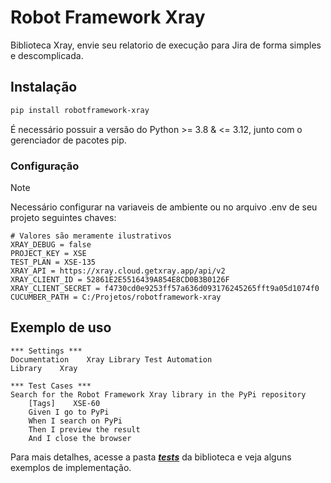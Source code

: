 # Robot Framework Xray

Biblioteca Xray, envie seu relatorio de execução para Jira de forma simples e descomplicada.

## Instalação

```bash
pip install robotframework-xray
```

É necessário possuir a versão do Python >= 3.8 & <= 3.12, junto com o gerenciador de pacotes pip.

### Configuração

> [!NOTE]
> Necessário configurar na variaveis de ambiente ou no arquivo .env de seu projeto seguintes chaves:

```
# Valores são meramente ilustrativos
XRAY_DEBUG = false
PROJECT_KEY = XSE
TEST_PLAN = XSE-135
XRAY_API = https://xray.cloud.getxray.app/api/v2
XRAY_CLIENT_ID = 52861E2E5516439A854E8CD0B3B0126F
XRAY_CLIENT_SECRET = f4730cd0e9253ff57a636d093176245265fft9a05d1074f0
CUCUMBER_PATH = C:/Projetos/robotframework-xray
```

## Exemplo de uso

```robotframework
*** Settings ***
Documentation    Xray Library Test Automation
Library    Xray

*** Test Cases ***
Search for the Robot Framework Xray library in the PyPi repository
    [Tags]    XSE-60
    Given I go to PyPi
    When I search on PyPi
    Then I preview the result
    And I close the browser
```

Para mais detalhes, acesse a pasta [**_tests_**](https://github.com/kriffx/robotframework-xray/tree/main/tests) da biblioteca e veja alguns exemplos de implementação.
